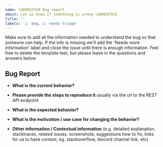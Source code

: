 ```yaml
---
name: \U0001F41B Bug report
about: Let us know if something is wrong \U0001F914
title: ''
labels: 'i: bug, i: needs triage'
---
```

Make sure to add all the information needed to understand the bug so that someone can help. If the info is missing we'll add the 'Needs more information' label and close the issue until there is enough information.
Feel free to delete the template text, but please leave in the questions and answers below.
## Bug Report

* **What is the current behavior?**



* **Please provide the steps to reproduce it** usually via the url to the REST API endpoint



* **What is the expected behavior?**



* **What is the motivation / use case for changing the behavior?**



* **Other information / Contextual information** (e.g. detailed explanation, stacktraces, related issues, screenshots, suggestions how to fix, links for us to have context, eg. stackoverflow, discord channel link, etc)

